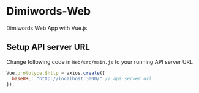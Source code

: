 # Dimiwords-Web
Dimiwords Web App with Vue.js

## Setup API server URL

Change following code in `Web/src/main.js` to your running API server URL

```js
Vue.prototype.$http = axios.create({
  baseURL: "http://localhost:3000/" // api server url
});
```
